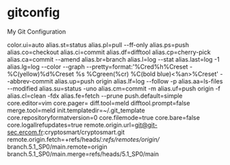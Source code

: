 # gitconfig
My Git Configuration

color.ui=auto
alias.st=status
alias.pl=pull --ff-only
alias.ps=push
alias.co=checkout
alias.ci=commit
alias.df=difftool
alias.cp=cherry-pick
alias.ca=commit --amend
alias.br=branch
alias.l=log --stat
alias.last=log -1
alias.lg=log --color --graph --pretty=format:'%Cred%h%Creset -%C(yellow)%d%Creset %s %Cgreen(%cr) %C(bold blue)<%an>%Creset' --abbrev-commit
alias.up=push origin
alias.lf=log --follow -p
alias.aa=ls-files --modified
alias.su=status -uno
alias.cm=commit -m
alias.uf=push origin -f
alias.cl=clean -fdx
alias.fe=fetch --prune
push.default=simple
core.editor=vim
core.pager=
diff.tool=meld
difftool.prompt=false
merge.tool=meld
init.templatedir=~/.git_template
core.repositoryformatversion=0
core.filemode=true
core.bare=false
core.logallrefupdates=true
remote.origin.url=git@git-sec.ercom.fr:cryptosmart/cryptosmart.git
remote.origin.fetch=+refs/heads/*:refs/remotes/origin/*
branch.5.1_SP0/main.remote=origin
branch.5.1_SP0/main.merge=refs/heads/5.1_SP0/main
